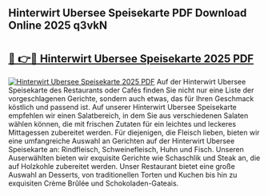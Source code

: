 ## Hinterwirt Ubersee Speisekarte PDF Download Online 2025 q3vkN

# <h2><a href="http://gcdeek.nevu.top/?p=Hinterwirt+Ubersee+Speisekarte">🔗 👉🔴 Hinterwirt Ubersee Speisekarte 2025 PDF</a></h2>

[![Hinterwirt Ubersee Speisekarte 2025 PDF](https://i.imgur.com/dBaPXMq.png)](http://gcdeek.nevu.top/?p=Hinterwirt+Ubersee+Speisekarte)
Auf der Hinterwirt Ubersee Speisekarte des Restaurants oder Cafés finden Sie nicht nur eine Liste der vorgeschlagenen Gerichte, sondern auch etwas, das für Ihren Geschmack köstlich und passend ist. Auf unserer Hinterwirt Ubersee Speisekarte empfehlen wir einen Salatbereich, in dem Sie aus verschiedenen Salaten wählen können, die mit frischen Zutaten für ein leichtes und leckeres Mittagessen zubereitet werden. Für diejenigen, die Fleisch lieben, bieten wir eine umfangreiche Auswahl an Gerichten auf der Hinterwirt Ubersee Speisekarte an: Rindfleisch, Schweinefleisch, Huhn und Fisch. Unseren Auserwählten bieten wir exquisite Gerichte wie Schaschlik und Steak an, die auf Holzkohle zubereitet werden. Unser Restaurant bietet eine große Auswahl an Desserts, von traditionellen Torten und Kuchen bis hin zu exquisiten Crème Brûlée und Schokoladen-Gateais.
